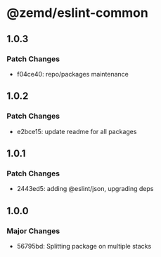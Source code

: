 # @zemd/eslint-common

## 1.0.3

### Patch Changes

- f04ce40: repo/packages maintenance

## 1.0.2

### Patch Changes

- e2bce15: update readme for all packages

## 1.0.1

### Patch Changes

- 2443ed5: adding @eslint/json, upgrading deps

## 1.0.0

### Major Changes

- 56795bd: Splitting package on multiple stacks
